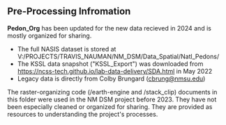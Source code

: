 ## Pre-Processing Infromation

**Pedon_Org** has been updated for the new data recieved in 2024 and is mostly organized for sharing.
- The full NASIS dataset is stored at V:/PROJECTS/TRAVIS_NAUMAN/NM_DSM/Data_Spatial/Natl_Pedons/
- The KSSL data snapshot ("KSSL_Export") was downloaded from https://ncss-tech.github.io/lab-data-delivery/SDA.html in May 2022
- Legacy data is directly from Colby Brungard (cbrung@nmsu.edu)

The raster-organizing code (/earth-engine and /stack_clip) documents in this folder were used in the NM DSM project before 2023. They have not been especially cleaned or organized for sharing. They are provided as resources to understanding the project's processes.